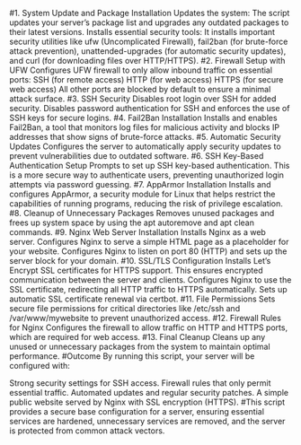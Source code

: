 #1. System Update and Package Installation
Updates the system: The script updates your server’s package list and upgrades any outdated packages to their latest versions.
Installs essential security tools: It installs important security utilities like ufw (Uncomplicated Firewall), fail2ban (for brute-force attack prevention), unattended-upgrades (for automatic security updates), and curl (for downloading files over HTTP/HTTPS).
#2. Firewall Setup with UFW
Configures UFW firewall to only allow inbound traffic on essential ports:
SSH (for remote access)
HTTP (for web access)
HTTPS (for secure web access)
All other ports are blocked by default to ensure a minimal attack surface.
#3. SSH Security
Disables root login over SSH for added security.
Disables password authentication for SSH and enforces the use of SSH keys for secure logins.
#4. Fail2Ban Installation
Installs and enables Fail2Ban, a tool that monitors log files for malicious activity and blocks IP addresses that show signs of brute-force attacks.
#5. Automatic Security Updates
Configures the server to automatically apply security updates to prevent vulnerabilities due to outdated software.
#6. SSH Key-Based Authentication Setup
Prompts to set up SSH key-based authentication. This is a more secure way to authenticate users, preventing unauthorized login attempts via password guessing.
#7. AppArmor Installation
Installs and configures AppArmor, a security module for Linux that helps restrict the capabilities of running programs, reducing the risk of privilege escalation.
#8. Cleanup of Unnecessary Packages
Removes unused packages and frees up system space by using the apt autoremove and apt clean commands.
#9. Nginx Web Server Installation
Installs Nginx as a web server.
Configures Nginx to serve a simple HTML page as a placeholder for your website.
Configures Nginx to listen on port 80 (HTTP) and sets up the server block for your domain.
#10. SSL/TLS Configuration
Installs Let’s Encrypt SSL certificates for HTTPS support. This ensures encrypted communication between the server and clients.
Configures Nginx to use the SSL certificate, redirecting all HTTP traffic to HTTPS automatically.
Sets up automatic SSL certificate renewal via certbot.
#11. File Permissions
Sets secure file permissions for critical directories like /etc/ssh and /var/www/mywebsite to prevent unauthorized access.
#12. Firewall Rules for Nginx
Configures the firewall to allow traffic on HTTP and HTTPS ports, which are required for web access.
#13. Final Cleanup
Cleans up any unused or unnecessary packages from the system to maintain optimal performance.
#Outcome
By running this script, your server will be configured with:

Strong security settings for SSH access.
Firewall rules that only permit essential traffic.
Automated updates and regular security patches.
A simple public website served by Nginx with SSL encryption (HTTPS).
#This script provides a secure base configuration for a server, ensuring essential services are hardened, unnecessary services are removed, and the server is protected from common attack vectors.
